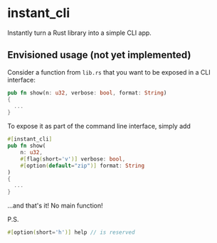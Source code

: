 # instant\_cli

Instantly turn a Rust library into a simple CLI app.

## Envisioned usage (not yet implemented)

Consider a function from `lib.rs` that you want to be exposed in a CLI interface:

```rust
pub fn show(n: u32, verbose: bool, format: String)
{
  ...
}
```

To expose it as part of the command line interface, simply add

```rust
#[instant_cli]
pub fn show(
    n: u32,
    #[flag(short='v')] verbose: bool,
    #[option(default="zip")] format: String
)
{
  ...
}
```

...and that's it! No main function!

P.S.

```rust
#[option(short='h')] help // is reserved
```
